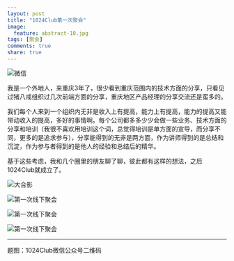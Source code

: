 ```yaml
---
layout: post
title: "1024Club第一次聚会"
image:
  feature: abstract-10.jpg
tags: [聚会]
comments: true
share: true
---
```


![微信](http://pic.yupoo.com/peigen123_v/Eoy1EbLh/hj0LC.jpg)

我是一个外地人，来重庆3年了，很少看到重庆范围内的技术方面的分享，只看见过猪八戒组织过几次前端方面的分享，重庆地区产品经理的分享交流还是蛮多的。

我们每个人来到一个组织内无非是收入上有提高，能力上有提高，能力的提高又能带动收入的提高，多好的事情啊。每个公司都多多少少会做一些业务、技术方面的分享和培训（我很不喜欢用培训这个词，总觉得培训是单方面的宣导，而分享不同，更多的是追求参与），分享能得到的无非是两方面，作为讲师得到的是总结和沉淀，作为参与者得到的是他人的经验和总结后的精华。

基于这些考虑，我和几个圈里的朋友聊了聊，彼此都有这样的想法，之后1024Club就成立了。


![大合影](http://pic.yupoo.com/peigen123_v/EoyTZCsY/5Dwvo.jpg)

![第一次线下聚会](http://pic.yupoo.com/peigen123_v/EoCqgXwI/Qpvsb.jpg)

![第一次线下聚会](http://pic.yupoo.com/peigen123_v/EoCqh0VT/tuYkf.jpg)

![第一次线下聚会](http://pic.yupoo.com/peigen123_v/EoCqDRJH/12Ou2o.jpg)

---
题图：1024Club微信公众号二维码